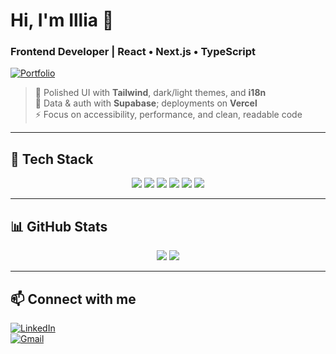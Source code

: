 # Hi, I'm Illia 👋
### Frontend Developer | React • Next.js • TypeScript  

[![Portfolio](https://img.shields.io/badge/My_Portfolio-000?style=for-the-badge&logo=vercel&logoColor=white)](https://portfolio-one-gilt-66.vercel.app/)

> 🚀 Polished UI with **Tailwind**, dark/light themes, and **i18n**  
> 🔐 Data & auth with **Supabase**; deployments on **Vercel**  
> ⚡ Focus on accessibility, performance, and clean, readable code  

---

## 🔹 Tech Stack
<p align="center">
  <img src="https://img.shields.io/badge/Next.js-black?style=for-the-badge&logo=next.js" />
  <img src="https://img.shields.io/badge/React-20232a?style=for-the-badge&logo=react&logoColor=61DAFB" />
  <img src="https://img.shields.io/badge/TypeScript-007ACC?style=for-the-badge&logo=typescript&logoColor=white" />
  <img src="https://img.shields.io/badge/TailwindCSS-06B6D4?style=for-the-badge&logo=tailwindcss&logoColor=white" />
  <img src="https://img.shields.io/badge/Supabase-3ECF8E?style=for-the-badge&logo=supabase&logoColor=white" />
  <img src="https://img.shields.io/badge/Vercel-black?style=for-the-badge&logo=vercel&logoColor=white" />
</p>

---

## 📊 GitHub Stats
<p align="center">
  <img src="https://github-readme-stats.vercel.app/api?username=Ilkarion&show_icons=true&theme=tokyonight" />
  <img src="https://github-readme-stats.vercel.app/api/top-langs/?username=Ilkarion&layout=compact&theme=tokyonight" />
</p>

---

## 📫 Connect with me
[![LinkedIn](https://img.shields.io/badge/LinkedIn-0A66C2?style=for-the-badge&logo=linkedin&logoColor=white)](https://www.linkedin.com/in/illia-lariushyn-6a9314272/)  
[![Gmail](https://img.shields.io/badge/Email-D14836?style=for-the-badge&logo=gmail&logoColor=white)](mailto:work2006success@gmail.com)
